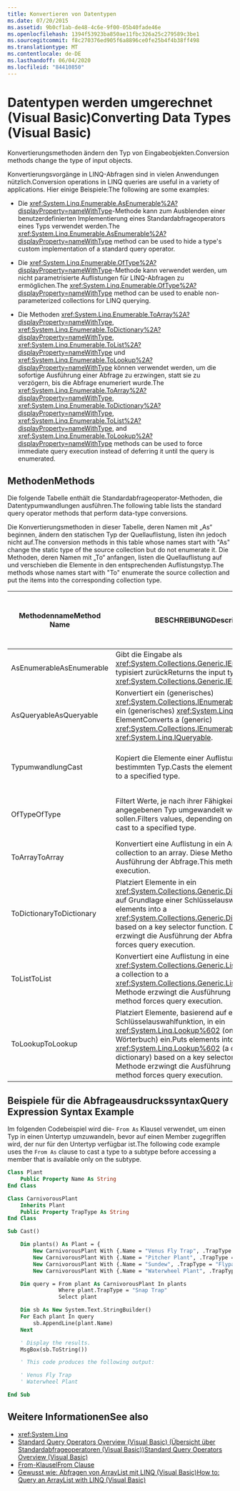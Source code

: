```yaml
---
title: Konvertieren von Datentypen
ms.date: 07/20/2015
ms.assetid: 9b0cf1ab-de48-4c6e-9f00-05b40fade46e
ms.openlocfilehash: 1394f53923ba850ae11fbc326a25c279589c3be1
ms.sourcegitcommit: f8c270376ed905f6a8896ce0fe25b4f4b38ff498
ms.translationtype: MT
ms.contentlocale: de-DE
ms.lasthandoff: 06/04/2020
ms.locfileid: "84410850"
---
```

# <a name="converting-data-types-visual-basic"></a><span data-ttu-id="211fa-102">Datentypen werden umgerechnet (Visual Basic)</span><span class="sxs-lookup"><span data-stu-id="211fa-102">Converting Data Types (Visual Basic)</span></span>

<span data-ttu-id="211fa-103">Konvertierungsmethoden ändern den Typ von Eingabeobjekten.</span><span class="sxs-lookup"><span data-stu-id="211fa-103">Conversion methods change the type of input objects.</span></span>

 <span data-ttu-id="211fa-104">Konvertierungsvorgänge in LINQ-Abfragen sind in vielen Anwendungen nützlich.</span><span class="sxs-lookup"><span data-stu-id="211fa-104">Conversion operations in LINQ queries are useful in a variety of applications.</span></span> <span data-ttu-id="211fa-105">Hier einige Beispiele:</span><span class="sxs-lookup"><span data-stu-id="211fa-105">The following are some examples:</span></span>

- <span data-ttu-id="211fa-106">Die <xref:System.Linq.Enumerable.AsEnumerable%2A?displayProperty=nameWithType>-Methode kann zum Ausblenden einer benutzerdefinierten Implementierung eines Standardabfrageoperators eines Typs verwendet werden.</span><span class="sxs-lookup"><span data-stu-id="211fa-106">The <xref:System.Linq.Enumerable.AsEnumerable%2A?displayProperty=nameWithType> method can be used to hide a type's custom implementation of a standard query operator.</span></span>

- <span data-ttu-id="211fa-107">Die <xref:System.Linq.Enumerable.OfType%2A?displayProperty=nameWithType>-Methode kann verwendet werden, um nicht parametrisierte Auflistungen für LINQ-Abfragen zu ermöglichen.</span><span class="sxs-lookup"><span data-stu-id="211fa-107">The <xref:System.Linq.Enumerable.OfType%2A?displayProperty=nameWithType> method can be used to enable non-parameterized collections for LINQ querying.</span></span>

- <span data-ttu-id="211fa-108">Die Methoden <xref:System.Linq.Enumerable.ToArray%2A?displayProperty=nameWithType>, <xref:System.Linq.Enumerable.ToDictionary%2A?displayProperty=nameWithType>, <xref:System.Linq.Enumerable.ToList%2A?displayProperty=nameWithType> und <xref:System.Linq.Enumerable.ToLookup%2A?displayProperty=nameWithType> können verwendet werden, um die sofortige Ausführung einer Abfrage zu erzwingen, statt sie zu verzögern, bis die Abfrage enumeriert wurde.</span><span class="sxs-lookup"><span data-stu-id="211fa-108">The <xref:System.Linq.Enumerable.ToArray%2A?displayProperty=nameWithType>, <xref:System.Linq.Enumerable.ToDictionary%2A?displayProperty=nameWithType>, <xref:System.Linq.Enumerable.ToList%2A?displayProperty=nameWithType>, and <xref:System.Linq.Enumerable.ToLookup%2A?displayProperty=nameWithType> methods can be used to force immediate query execution instead of deferring it until the query is enumerated.</span></span>

## <a name="methods"></a><span data-ttu-id="211fa-109">Methoden</span><span class="sxs-lookup"><span data-stu-id="211fa-109">Methods</span></span>

<span data-ttu-id="211fa-110">Die folgende Tabelle enthält die Standardabfrageoperator-Methoden, die Datentypumwandlungen ausführen.</span><span class="sxs-lookup"><span data-stu-id="211fa-110">The following table lists the standard query operator methods that perform data-type conversions.</span></span>

<span data-ttu-id="211fa-111">Die Konvertierungsmethoden in dieser Tabelle, deren Namen mit „As“ beginnen, ändern den statischen Typ der Quellauflistung, listen ihn jedoch nicht auf.</span><span class="sxs-lookup"><span data-stu-id="211fa-111">The conversion methods in this table whose names start with "As" change the static type of the source collection but do not enumerate it.</span></span> <span data-ttu-id="211fa-112">Die Methoden, deren Namen mit „To“ anfangen, listen die Quellauflistung auf und verschieben die Elemente in den entsprechenden Auflistungstyp.</span><span class="sxs-lookup"><span data-stu-id="211fa-112">The methods whose names start with "To" enumerate the source collection and put the items into the corresponding collection type.</span></span>

|<span data-ttu-id="211fa-113">Methodenname</span><span class="sxs-lookup"><span data-stu-id="211fa-113">Method Name</span></span>|<span data-ttu-id="211fa-114">BESCHREIBUNG</span><span class="sxs-lookup"><span data-stu-id="211fa-114">Description</span></span>|<span data-ttu-id="211fa-115">Syntax von Visual Basic-Abfrage Ausdrücken</span><span class="sxs-lookup"><span data-stu-id="211fa-115">Visual Basic Query Expression Syntax</span></span>|<span data-ttu-id="211fa-116">Weitere Informationen</span><span class="sxs-lookup"><span data-stu-id="211fa-116">More Information</span></span>|
|-----------------|-----------------|------------------------------------------|----------------------|
|<span data-ttu-id="211fa-117">AsEnumerable</span><span class="sxs-lookup"><span data-stu-id="211fa-117">AsEnumerable</span></span>|<span data-ttu-id="211fa-118">Gibt die Eingabe als <xref:System.Collections.Generic.IEnumerable%601> typisiert zurück</span><span class="sxs-lookup"><span data-stu-id="211fa-118">Returns the input typed as <xref:System.Collections.Generic.IEnumerable%601>.</span></span>|<span data-ttu-id="211fa-119">Nicht zutreffend.</span><span class="sxs-lookup"><span data-stu-id="211fa-119">Not applicable.</span></span>|<xref:System.Linq.Enumerable.AsEnumerable%2A?displayProperty=nameWithType>|
|<span data-ttu-id="211fa-120">AsQueryable</span><span class="sxs-lookup"><span data-stu-id="211fa-120">AsQueryable</span></span>|<span data-ttu-id="211fa-121">Konvertiert ein (generisches) <xref:System.Collections.IEnumerable>-Element in ein (generisches) <xref:System.Linq.IQueryable>-Element</span><span class="sxs-lookup"><span data-stu-id="211fa-121">Converts a (generic) <xref:System.Collections.IEnumerable> to a (generic) <xref:System.Linq.IQueryable>.</span></span>|<span data-ttu-id="211fa-122">Nicht zutreffend.</span><span class="sxs-lookup"><span data-stu-id="211fa-122">Not applicable.</span></span>|<xref:System.Linq.Queryable.AsQueryable%2A?displayProperty=nameWithType>|
|<span data-ttu-id="211fa-123">Typumwandlung</span><span class="sxs-lookup"><span data-stu-id="211fa-123">Cast</span></span>|<span data-ttu-id="211fa-124">Kopiert die Elemente einer Auflistung in einen bestimmten Typ.</span><span class="sxs-lookup"><span data-stu-id="211fa-124">Casts the elements of a collection to a specified type.</span></span>|`From … As …`|<xref:System.Linq.Enumerable.Cast%2A?displayProperty=nameWithType><br /><br /> <xref:System.Linq.Queryable.Cast%2A?displayProperty=nameWithType>|
|<span data-ttu-id="211fa-125">OfType</span><span class="sxs-lookup"><span data-stu-id="211fa-125">OfType</span></span>|<span data-ttu-id="211fa-126">Filtert Werte, je nach ihrer Fähigkeit, die in einen angegebenen Typ umgewandelt werden sollen.</span><span class="sxs-lookup"><span data-stu-id="211fa-126">Filters values, depending on their ability to be cast to a specified type.</span></span>|<span data-ttu-id="211fa-127">Nicht zutreffend.</span><span class="sxs-lookup"><span data-stu-id="211fa-127">Not applicable.</span></span>|<xref:System.Linq.Enumerable.OfType%2A?displayProperty=nameWithType><br /><br /> <xref:System.Linq.Queryable.OfType%2A?displayProperty=nameWithType>|
|<span data-ttu-id="211fa-128">ToArray</span><span class="sxs-lookup"><span data-stu-id="211fa-128">ToArray</span></span>|<span data-ttu-id="211fa-129">Konvertiert eine Auflistung in ein Array.</span><span class="sxs-lookup"><span data-stu-id="211fa-129">Converts a collection to an array.</span></span> <span data-ttu-id="211fa-130">Diese Methode erzwingt die Ausführung der Abfrage.</span><span class="sxs-lookup"><span data-stu-id="211fa-130">This method forces query execution.</span></span>|<span data-ttu-id="211fa-131">Nicht zutreffend.</span><span class="sxs-lookup"><span data-stu-id="211fa-131">Not applicable.</span></span>|<xref:System.Linq.Enumerable.ToArray%2A?displayProperty=nameWithType>|
|<span data-ttu-id="211fa-132">ToDictionary</span><span class="sxs-lookup"><span data-stu-id="211fa-132">ToDictionary</span></span>|<span data-ttu-id="211fa-133">Platziert Elemente in ein <xref:System.Collections.Generic.Dictionary%602> auf Grundlage einer Schlüsselauswahlfunktion.</span><span class="sxs-lookup"><span data-stu-id="211fa-133">Puts elements into a <xref:System.Collections.Generic.Dictionary%602> based on a key selector function.</span></span> <span data-ttu-id="211fa-134">Diese Methode erzwingt die Ausführung der Abfrage.</span><span class="sxs-lookup"><span data-stu-id="211fa-134">This method forces query execution.</span></span>|<span data-ttu-id="211fa-135">Nicht zutreffend.</span><span class="sxs-lookup"><span data-stu-id="211fa-135">Not applicable.</span></span>|<xref:System.Linq.Enumerable.ToDictionary%2A?displayProperty=nameWithType>|
|<span data-ttu-id="211fa-136">ToList</span><span class="sxs-lookup"><span data-stu-id="211fa-136">ToList</span></span>|<span data-ttu-id="211fa-137">Konvertiert eine Auflistung in eine <xref:System.Collections.Generic.List%601>.</span><span class="sxs-lookup"><span data-stu-id="211fa-137">Converts a collection to a <xref:System.Collections.Generic.List%601>.</span></span> <span data-ttu-id="211fa-138">Diese Methode erzwingt die Ausführung der Abfrage.</span><span class="sxs-lookup"><span data-stu-id="211fa-138">This method forces query execution.</span></span>|<span data-ttu-id="211fa-139">Nicht zutreffend.</span><span class="sxs-lookup"><span data-stu-id="211fa-139">Not applicable.</span></span>|<xref:System.Linq.Enumerable.ToList%2A?displayProperty=nameWithType>|
|<span data-ttu-id="211fa-140">ToLookup</span><span class="sxs-lookup"><span data-stu-id="211fa-140">ToLookup</span></span>|<span data-ttu-id="211fa-141">Platziert Elemente, basierend auf einer Schlüsselauswahlfunktion, in ein <xref:System.Linq.Lookup%602> (one-to-many-Wörterbuch) ein.</span><span class="sxs-lookup"><span data-stu-id="211fa-141">Puts elements into a <xref:System.Linq.Lookup%602> (a one-to-many dictionary) based on a key selector function.</span></span> <span data-ttu-id="211fa-142">Diese Methode erzwingt die Ausführung der Abfrage.</span><span class="sxs-lookup"><span data-stu-id="211fa-142">This method forces query execution.</span></span>|<span data-ttu-id="211fa-143">Nicht zutreffend.</span><span class="sxs-lookup"><span data-stu-id="211fa-143">Not applicable.</span></span>|<xref:System.Linq.Enumerable.ToLookup%2A?displayProperty=nameWithType>|

## <a name="query-expression-syntax-example"></a><span data-ttu-id="211fa-144">Beispiele für die Abfrageausdruckssyntax</span><span class="sxs-lookup"><span data-stu-id="211fa-144">Query Expression Syntax Example</span></span>

<span data-ttu-id="211fa-145">Im folgenden Codebeispiel wird die- `From As` Klausel verwendet, um einen Typ in einen Untertyp umzuwandeln, bevor auf einen Member zugegriffen wird, der nur für den Untertyp verfügbar ist.</span><span class="sxs-lookup"><span data-stu-id="211fa-145">The following code example uses the `From As` clause to cast a type to a subtype before accessing a member that is available only on the subtype.</span></span>

```vb
Class Plant
    Public Property Name As String
End Class

Class CarnivorousPlant
    Inherits Plant
    Public Property TrapType As String
End Class

Sub Cast()

    Dim plants() As Plant = {
        New CarnivorousPlant With {.Name = "Venus Fly Trap", .TrapType = "Snap Trap"},
        New CarnivorousPlant With {.Name = "Pitcher Plant", .TrapType = "Pitfall Trap"},
        New CarnivorousPlant With {.Name = "Sundew", .TrapType = "Flypaper Trap"},
        New CarnivorousPlant With {.Name = "Waterwheel Plant", .TrapType = "Snap Trap"}}

    Dim query = From plant As CarnivorousPlant In plants
                Where plant.TrapType = "Snap Trap"
                Select plant

    Dim sb As New System.Text.StringBuilder()
    For Each plant In query
        sb.AppendLine(plant.Name)
    Next

    ' Display the results.
    MsgBox(sb.ToString())

    ' This code produces the following output:

    ' Venus Fly Trap
    ' Waterwheel Plant

End Sub
```

## <a name="see-also"></a><span data-ttu-id="211fa-146">Weitere Informationen</span><span class="sxs-lookup"><span data-stu-id="211fa-146">See also</span></span>

- <xref:System.Linq>
- [<span data-ttu-id="211fa-147">Standard Query Operators Overview (Visual Basic) (Übersicht über Standardabfrageoperatoren (Visual Basic))</span><span class="sxs-lookup"><span data-stu-id="211fa-147">Standard Query Operators Overview (Visual Basic)</span></span>](standard-query-operators-overview.md)
- [<span data-ttu-id="211fa-148">From-Klausel</span><span class="sxs-lookup"><span data-stu-id="211fa-148">From Clause</span></span>](../../../language-reference/queries/from-clause.md)
- [<span data-ttu-id="211fa-149">Gewusst wie: Abfragen von ArrayList mit LINQ (Visual Basic)</span><span class="sxs-lookup"><span data-stu-id="211fa-149">How to: Query an ArrayList with LINQ (Visual Basic)</span></span>](how-to-query-an-arraylist-with-linq.md)
